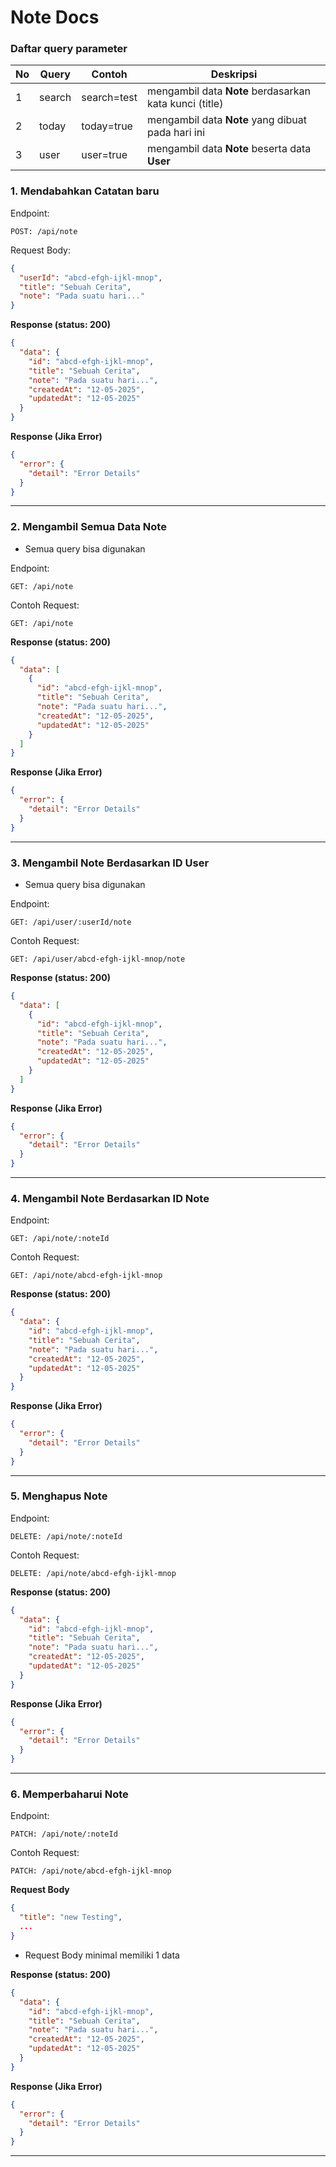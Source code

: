 # Note Docs

### Daftar query parameter

| **No** | **Query** | **Contoh**  | **Deskripsi**                                          |
| ------ | --------- | ----------- | ------------------------------------------------------ |
| 1      | search    | search=test | mengambil data **Note** berdasarkan kata kunci (title) |
| 2      | today     | today=true  | mengambil data **Note** yang dibuat pada hari ini      |
| 3      | user      | user=true   | mengambil data **Note** beserta data **User**          |

### 1. Mendabahkan Catatan baru

Endpoint:

```
POST: /api/note
```

Request Body:

```json
{
  "userId": "abcd-efgh-ijkl-mnop",
  "title": "Sebuah Cerita",
  "note": "Pada suatu hari..."
}
```

**Response (status: 200)**

```json
{
  "data": {
    "id": "abcd-efgh-ijkl-mnop",
    "title": "Sebuah Cerita",
    "note": "Pada suatu hari...",
    "createdAt": "12-05-2025",
    "updatedAt": "12-05-2025"
  }
}
```

**Response (Jika Error)**

```json
{
  "error": {
    "detail": "Error Details"
  }
}
```

---

### 2. Mengambil Semua Data Note

- Semua query bisa digunakan

Endpoint:

```
GET: /api/note
```

Contoh Request:

```
GET: /api/note
```

**Response (status: 200)**

```json
{
  "data": [
    {
      "id": "abcd-efgh-ijkl-mnop",
      "title": "Sebuah Cerita",
      "note": "Pada suatu hari...",
      "createdAt": "12-05-2025",
      "updatedAt": "12-05-2025"
    }
  ]
}
```

**Response (Jika Error)**

```json
{
  "error": {
    "detail": "Error Details"
  }
}
```

---

### 3. Mengambil Note Berdasarkan ID User

- Semua query bisa digunakan

Endpoint:

```
GET: /api/user/:userId/note
```

Contoh Request:

```
GET: /api/user/abcd-efgh-ijkl-mnop/note
```

**Response (status: 200)**

```json
{
  "data": [
    {
      "id": "abcd-efgh-ijkl-mnop",
      "title": "Sebuah Cerita",
      "note": "Pada suatu hari...",
      "createdAt": "12-05-2025",
      "updatedAt": "12-05-2025"
    }
  ]
}
```

**Response (Jika Error)**

```json
{
  "error": {
    "detail": "Error Details"
  }
}
```

---

### 4. Mengambil Note Berdasarkan ID Note

Endpoint:

```
GET: /api/note/:noteId
```

Contoh Request:

```
GET: /api/note/abcd-efgh-ijkl-mnop
```

**Response (status: 200)**

```json
{
  "data": {
    "id": "abcd-efgh-ijkl-mnop",
    "title": "Sebuah Cerita",
    "note": "Pada suatu hari...",
    "createdAt": "12-05-2025",
    "updatedAt": "12-05-2025"
  }
}
```

**Response (Jika Error)**

```json
{
  "error": {
    "detail": "Error Details"
  }
}
```

---

### 5. Menghapus Note

Endpoint:

```
DELETE: /api/note/:noteId
```

Contoh Request:

```
DELETE: /api/note/abcd-efgh-ijkl-mnop
```

**Response (status: 200)**

```json
{
  "data": {
    "id": "abcd-efgh-ijkl-mnop",
    "title": "Sebuah Cerita",
    "note": "Pada suatu hari...",
    "createdAt": "12-05-2025",
    "updatedAt": "12-05-2025"
  }
}
```

**Response (Jika Error)**

```json
{
  "error": {
    "detail": "Error Details"
  }
}
```

---

### 6. Memperbaharui Note

Endpoint:

```
PATCH: /api/note/:noteId
```

Contoh Request:

```
PATCH: /api/note/abcd-efgh-ijkl-mnop
```

**Request Body**

```json
{
  "title": "new Testing",
  ...
}
```

- Request Body minimal memiliki 1 data

**Response (status: 200)**

```json
{
  "data": {
    "id": "abcd-efgh-ijkl-mnop",
    "title": "Sebuah Cerita",
    "note": "Pada suatu hari...",
    "createdAt": "12-05-2025",
    "updatedAt": "12-05-2025"
  }
}
```

**Response (Jika Error)**

```json
{
  "error": {
    "detail": "Error Details"
  }
}
```

---
